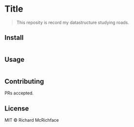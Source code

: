 # Title

> This reposity is record my datastructure studying roads.

## Install

```
```

## Usage

```
```

## Contributing

PRs accepted.

## License

MIT © Richard McRichface

